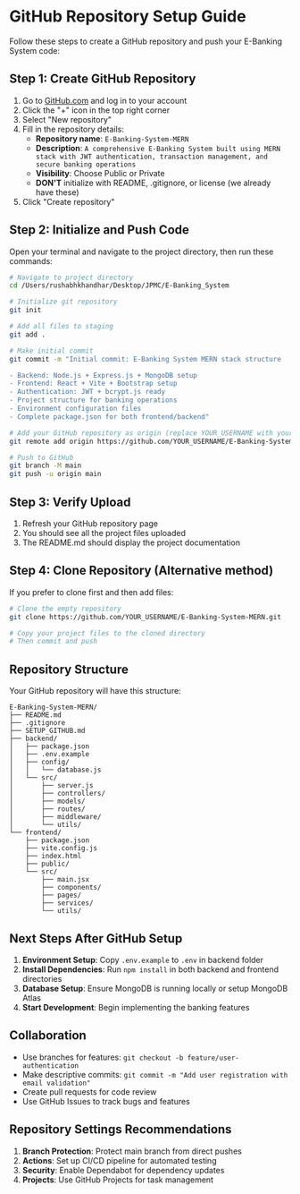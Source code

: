 # GitHub Repository Setup Guide

Follow these steps to create a GitHub repository and push your E-Banking System code:

## Step 1: Create GitHub Repository

1. Go to [GitHub.com](https://github.com) and log in to your account
2. Click the "+" icon in the top right corner
3. Select "New repository"
4. Fill in the repository details:
   - **Repository name**: `E-Banking-System-MERN`
   - **Description**: `A comprehensive E-Banking System built using MERN stack with JWT authentication, transaction management, and secure banking operations`
   - **Visibility**: Choose Public or Private
   - **DON'T** initialize with README, .gitignore, or license (we already have these)
5. Click "Create repository"

## Step 2: Initialize and Push Code

Open your terminal and navigate to the project directory, then run these commands:

```bash
# Navigate to project directory
cd /Users/rushabhkhandhar/Desktop/JPMC/E-Banking_System

# Initialize git repository
git init

# Add all files to staging
git add .

# Make initial commit
git commit -m "Initial commit: E-Banking System MERN stack structure

- Backend: Node.js + Express.js + MongoDB setup
- Frontend: React + Vite + Bootstrap setup
- Authentication: JWT + bcrypt.js ready
- Project structure for banking operations
- Environment configuration files
- Complete package.json for both frontend/backend"

# Add your GitHub repository as origin (replace YOUR_USERNAME with your GitHub username)
git remote add origin https://github.com/YOUR_USERNAME/E-Banking-System-MERN.git

# Push to GitHub
git branch -M main
git push -u origin main
```

## Step 3: Verify Upload

1. Refresh your GitHub repository page
2. You should see all the project files uploaded
3. The README.md should display the project documentation

## Step 4: Clone Repository (Alternative method)

If you prefer to clone first and then add files:

```bash
# Clone the empty repository
git clone https://github.com/YOUR_USERNAME/E-Banking-System-MERN.git

# Copy your project files to the cloned directory
# Then commit and push
```

## Repository Structure

Your GitHub repository will have this structure:

```
E-Banking-System-MERN/
├── README.md
├── .gitignore
├── SETUP_GITHUB.md
├── backend/
│   ├── package.json
│   ├── .env.example
│   ├── config/
│   │   └── database.js
│   └── src/
│       ├── server.js
│       ├── controllers/
│       ├── models/
│       ├── routes/
│       ├── middleware/
│       └── utils/
└── frontend/
    ├── package.json
    ├── vite.config.js
    ├── index.html
    ├── public/
    └── src/
        ├── main.jsx
        ├── components/
        ├── pages/
        ├── services/
        └── utils/
```

## Next Steps After GitHub Setup

1. **Environment Setup**: Copy `.env.example` to `.env` in backend folder
2. **Install Dependencies**: Run `npm install` in both backend and frontend directories
3. **Database Setup**: Ensure MongoDB is running locally or setup MongoDB Atlas
4. **Start Development**: Begin implementing the banking features

## Collaboration

- Use branches for features: `git checkout -b feature/user-authentication`
- Make descriptive commits: `git commit -m "Add user registration with email validation"`
- Create pull requests for code review
- Use GitHub Issues to track bugs and features

## Repository Settings Recommendations

1. **Branch Protection**: Protect main branch from direct pushes
2. **Actions**: Set up CI/CD pipeline for automated testing
3. **Security**: Enable Dependabot for dependency updates
4. **Projects**: Use GitHub Projects for task management
